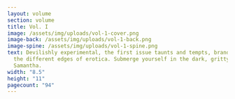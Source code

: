 ```yaml
---
layout: volume
section: volume
title: Vol. I
image: /assets/img/uploads/vol-1-cover.png
image-back: /assets/img/uploads/vol-1-back.png
image-spine: /assets/img/uploads/vol-1-spine.png
text: Devilishly experimental, the first issue taunts and tempts, brandishing
  the different edges of erotica. Submerge yourself in the dark, gritty pages of
  Samantha.
width: "8.5"
height: "11"
pagecount: "94"
---
```

